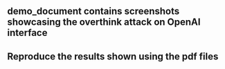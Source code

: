 ## demo_document contains screenshots showcasing the overthink attack on OpenAI interface
## Reproduce the results shown using the pdf files
